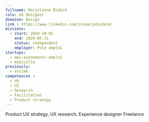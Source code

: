 ```yaml
---
fullname: Marjolaine Bidard
role: UX Designer
domaine: Design
link : https://www.linkedin.com/in/marjobidard/
missions:
  - start: 2020-10-01
    end: 2024-05-31
    status: independent
    employer: Pole emploi
startups:
  - mes-evenements-emploi
  - mobiville
previously:
  - estime
competences :
  - UX
  - UI
  - Research
  - Facilitation
  - Product strategy
---
```

Product UX strategy, UX research, Experience designer Freelance

